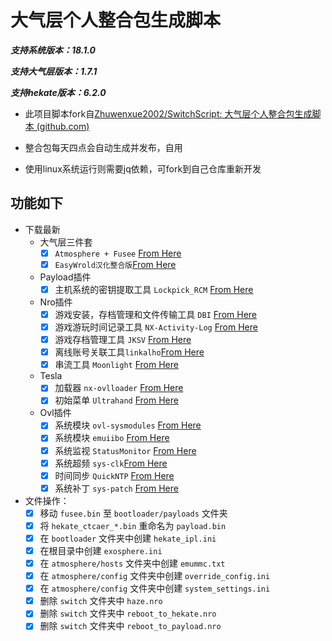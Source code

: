 # 大气层个人整合包生成脚本

**_支持系统版本：18.1.0_**

**_支持大气层版本：1.7.1_**

**_支持hekate版本：6.2.0_**

- 此项目脚本fork自[Zhuwenxue2002/SwitchScript: 大气层个人整合包生成脚本 (github.com)](https://github.com/Zhuwenxue2002/SwitchScript)

- 整合包每天四点会自动生成并发布，自用

- 使用linux系统运行则需要jq依赖，可fork到自己仓库重新开发

## 功能如下

- 下载最新
  - 大气层三件套
    - [x] `Atmosphere + Fusee` [From Here](https://github.com/Atmosphere-NX/Atmosphere/releases/latest)
    - [x] `EasyWrold汉化整合版`[From Here](https://github.com/easyworld/hekate/releases)
  - Payload插件
    - [x] 主机系统的密钥提取工具 `Lockpick_RCM` [From Here](https://github.com/Decscots/Lockpick_RCM/releases/latest)
  - Nro插件
    - [x] 游戏安装，存档管理和文件传输工具 `DBI` [From Here](https://github.com/rashevskyv/dbi/releases/latest)
    - [x] 游戏游玩时间记录工具 `NX-Activity-Log` [From Here](https://github.com/zdm65477730/NX-Activity-Log/releases/latest)
    - [x] 游戏存档管理工具 `JKSV` [From Here](https://github.com/J-D-K/JKSV/releases/latest)
    - [x] 离线账号关联工具`linkalho`[From Here](https://www.tekqart.com/forum.php?mod=viewthread&tid=370855&highlight=linkalho&_dsign=f569c76c)
    - [x] 串流工具 `Moonlight` [From Here](https://github.com/XITRIX/Moonlight-Switch/releases/latest)
  - Tesla
    - [x] 加载器 `nx-ovlloader` [From Here](https://www.tekqart.com/thread-222735-1-1.html)
    - [x] 初始菜单 `Ultrahand` [From Here](https://www.tekqart.com/thread-222735-1-1.html)
  - Ovl插件
    - [x] 系统模块 `ovl-sysmodules` [From Here](https://www.tekqart.com/thread-222735-1-1.html)
    - [x] 系统模块 `emuiibo` [From Here](https://www.tekqart.com/thread-222735-1-1.html)
    - [x] 系统监视 `StatusMonitor` [From Here](https://www.tekqart.com/thread-222735-1-1.html)
    - [x] 系统超频  `sys-clk`[From Here](https://www.tekqart.com/thread-222735-1-1.html)
    - [x] 时间同步 `QuickNTP` [From Here](https://www.tekqart.com/thread-222735-1-1.html)
    - [x] 系统补丁 `sys-patch` [From Here](https://gbatemp.net/threads/sigpatches-for-atmosphere-hekate-fss0-fusee-package3.571543/)
- 文件操作：
  - [x] 移动 `fusee.bin` 至 `bootloader/payloads` 文件夹
  - [x] 将 `hekate_ctcaer_*.bin` 重命名为 `payload.bin`
  - [x] 在 `bootloader` 文件夹中创建 `hekate_ipl.ini`
  - [x] 在根目录中创建 `exosphere.ini`
  - [x] 在 `atmosphere/hosts` 文件夹中创建 `emummc.txt`
  - [x] 在 `atmosphere/config` 文件夹中创建 `override_config.ini`
  - [x] 在 `atmosphere/config` 文件夹中创建 `system_settings.ini`
  - [x] 删除 `switch` 文件夹中 `haze.nro`
  - [x] 删除 `switch` 文件夹中 `reboot_to_hekate.nro`
  - [x] 删除 `switch` 文件夹中 `reboot_to_payload.nro`
